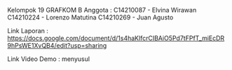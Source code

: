 Kelompok 19 GRAFKOM B
Anggota :
C14210087 - Elvina Wirawan
C14210224 - Lorenzo Matutina
C14210269 - Juan Agusto

Link Laporan :
https://docs.google.com/document/d/1s4haKlfcrCIBAiO5Pd7tFPfT_miEcDR9hPsWE1XvQB4/edit?usp=sharing

Link Video Demo :
menyusul
